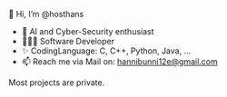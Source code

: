 👋 Hi, I’m @hosthans
- 👀 AI and Cyber-Security enthusiast
- 👨🏽‍💻 Software Developer
- ✨ CodingLanguage: C, C++, Python, Java, ...
- 📫 Reach me via Mail on: hannibunni12e@gmail.com

Most projects are private.
